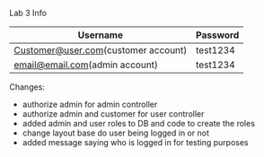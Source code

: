 Lab 3 Info

| Username                            | Password |
| ----------------------------------- | -------- |
| Customer@user.com(customer account) | test1234 |
| email@email.com(admin account)      | test1234 |

Changes:

- authorize admin for admin controller
- authorize admin and customer for user controller
- added admin and user roles to DB and code to create the roles
- change layout base do user being logged in or not
- added message saying who is logged in for testing purposes
